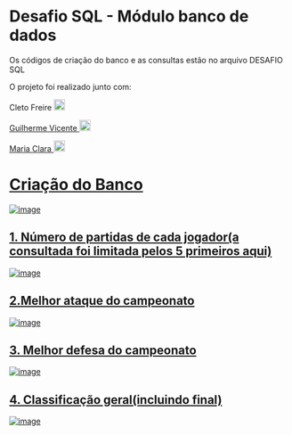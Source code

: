 # Desafio SQL - Módulo banco de dados

Os códigos de criação do banco e as consultas estão no arquivo DESAFIO SQL

O projeto foi realizado junto com:

Cleto Freire <a href="https://www.linkedin.com/in/cleto-freire-data-science/" target="_blank"><img src="https://cdn.jsdelivr.net/gh/devicons/devicon/icons/linkedin/linkedin-original.svg" width="20" height="20" />

Guilherme Vicente <a href="https://www.linkedin.com/in/guilhermevicentecp" target="_blank"><img src="https://cdn.jsdelivr.net/gh/devicons/devicon/icons/linkedin/linkedin-original.svg" width="20" height="20" />

Maria Clara <a href="https://www.linkedin.com/in/mariaclararibeiros/" target="_blank"><img src="https://cdn.jsdelivr.net/gh/devicons/devicon/icons/linkedin/linkedin-original.svg" width="20" height="20" />


# Criação do Banco
![image](https://user-images.githubusercontent.com/97578244/213737365-9f9ef812-627c-49ca-8d3e-5e3e7b3d8265.png)

## 1. Número de partidas de cada jogador(a consultada foi limitada pelos 5 primeiros aqui)
![image](https://user-images.githubusercontent.com/97578244/213736006-5c5c8209-0829-4716-88b4-73aaef252664.png)
## 2.Melhor ataque do campeonato
![image](https://user-images.githubusercontent.com/97578244/213735878-b2378a49-710e-4985-b000-a546f4a1797d.png)
## 3. Melhor defesa do campeonato
![image](https://user-images.githubusercontent.com/97578244/213735730-fe39d87a-f215-4f94-b4ae-a13825dd9c09.png)
## 4. Classificação geral(incluindo final)
![image](https://user-images.githubusercontent.com/97578244/213735659-580a90c4-523a-47b3-bf1b-537d997aabe2.png)













